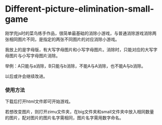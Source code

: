 # Different-picture-elimination-small-game
刚学完js时的菜鸟练手作品，很简单最基础的消除小游戏，与普通消除游戏消除两张相同图片不同，是指定的两张不同图片的对应消除小游戏。

我放上的是字母版，有大写字母图片和小写字母图片。消除时，只能对应的大写字母图片与小写字母图片消除。

举例：A只能与a消除，B只能与b消除，不能A与A消除，也不能A与b消除。

以后或许会继续改进。

### 使用方法
下载后打开html文件即可开始游戏。

若想改变图片，则打开zimu文件夹，在big文件夹和small文件夹中放入相同数量的图片，配对图片的图片名字需相同，图片名字需用数字命名。
